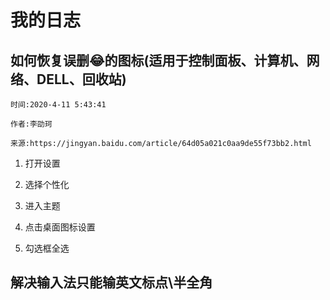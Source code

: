 # 我的日志

## 如何恢复误删😂的图标(适用于控制面板、计算机、网络、DELL、回收站)

```
时间:2020-4-11 5:43:41

作者:李劭珂

来源:https://jingyan.baidu.com/article/64d05a021c0aa9de55f73bb2.html
```

1. 打开设置

2. 选择个性化

3. 进入主题

4. 点击桌面图标设置

5. 勾选框全选

## 解决输入法只能输英文标点\半全角
